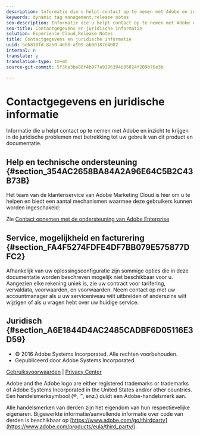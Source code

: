 ```yaml
---
description: Informatie die u helpt contact op te nemen met Adobe en inzicht te krijgen in de juridische problemen met betrekking tot uw gebruik van dit product en documentatie.
keywords: dynamic tag management;release notes
seo-description: Informatie die u helpt contact op te nemen met Adobe en inzicht te krijgen in de juridische problemen met betrekking tot uw gebruik van dit product en documentatie.
seo-title: Contactgegevens en juridische informatie
solution: Experience Cloud,Release Notes
title: Contactgegevens en juridische informatie
uuid: be6810fd-8a50-4e88-af09-ab00187e4082
internal: n
translate: y
translation-type: tm+mt
source-git-commit: 5f3ba3be88f4b977a9106394b85024f209b76e3b

---
```



# Contactgegevens en juridische informatie

Informatie die u helpt contact op te nemen met Adobe en inzicht te krijgen in de juridische problemen met betrekking tot uw gebruik van dit product en documentatie.


## Help en technische ondersteuning {#section_354AC2658BA84A2A96E64C5B2C43B73B}

Het team van de klantenservice van Adobe Marketing Cloud is hier om u te helpen en biedt een aantal mechanismen waarmee deze gebruikers kunnen worden ingeschakeld:

Zie [Contact opnemen met de ondersteuning van Adobe Enterprise](https://helpx.adobe.com/contact/enterprise-support.ec.html)

## Service, mogelijkheid en facturering {#section_FA4F5274FDFE4DF7BB079E575877DFC2}

Afhankelijk van uw oplossingsconfiguratie zijn sommige opties die in deze documentatie worden beschreven mogelijk niet beschikbaar voor u. Aangezien elke rekening uniek is, zie uw contract voor tarifering, vervaldata, voorwaarden, en voorwaarden. Neem contact op met uw accountmanager als u uw serviceniveau wilt uitbreiden of anderszins wilt wijzigen of als u vragen hebt over uw huidige service.

<!--
## Feedback {#section_8154D6D712054220A90D85FA8E92933E}
Adobe Systems welcome any suggestions or feedback regarding this solution. You can add enhancement ideas and suggestions for the Analytics suite to our [Customer Idea Exchange](https://my.omniture.com/login/?r=%2Fp%2Fsuite%2Fcurrent%2Findex.html%3Fa%3DIdeasExchange.Redirect%26redirectreason%3Dnotregistered%26referer%3Dhttp%253A%252F%252Fideas.omniture.com%252Ft5%252FAdobe-Idea-Exchange-for-Omniture%252Fidb-p%252FIdeaExchange3). -->

## Juridisch {#section_A6E1844D4AC2485CADBF6D05116E3D59}


<ul class="simplelist"> 
 <li> © 2016 Adobe Systems Incorporated. Alle rechten voorbehouden. </li> 
 <li> Gepubliceerd door Adobe Systems Incorporated. </li> 
</ul>

[Gebruiksvoorwaarden](https://www.adobe.com/go/marketingcloud_terms_of_use) | [Privacy Center](https://www.adobe.com/privacy/policy.html)

Adobe and the Adobe logo are either registered trademarks or trademarks of Adobe Systems Incorporated in the United States and/or other countries. Een handelsmerksymbool (®, ™, enz.) duidt een Adobe-handelsmerk aan.

Alle handelsmerken van derden zijn het eigendom van hun respectievelijke eigenaren. Bijgewerkte informatie/aanvullende informatie over code van derden is beschikbaar op [https://www.adobe.com/go/thirdparty](https://www.adobe.com/products/eula/third_party/).
